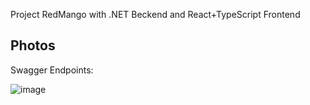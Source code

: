 Project RedMango with .NET Beckend and React+TypeScript Frontend

## Photos

Swagger Endpoints:

![image](https://imgur.com/sWpWF89.png)
